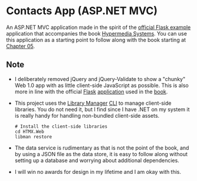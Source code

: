 # Contacts App (ASP.NET MVC)

An ASP.NET MVC application made in the spirit of the [official Flask example][htmx-proj] application 
that accompanies the book [Hypermedia Systems][htmx-book]. You can use this application as a starting point
to follow along with the book starting at [Chapter 05](https://hypermedia.systems/htmx-patterns/).

## Note

- I deliberately removed jQuery and jQuery-Validate to show a "chunky" Web 1.0 app with as little client-side
    JavaScript as possible. This is also more in line with the official [Flask][flask] [application][htmx-proj] used in 
    the [book][htmx-book].
- This project uses the [Library Manager][libman] [CLI][libman-cli] to manage client-side libraries. You do not need it,
    but I find since I have .NET on my system it is really handy for handling non-bundled client-side assets.

  ```shell
  # Install the client-side libraries
  cd HTMX.Web
  libman restore
  ```
- The data service is rudimentary as that is not the point of the book, and by using a JSON file
    as the data store, it is easy to follow along without setting up a database and worrying about additional dependencies.
- I will win no awards for design in my lifetime and I am okay with this.


[htmx]: https://htmx.org "High power tools for HTML"
[htmx-book]: https://hypermedia.systems/ "Hypermedia Systems Book"
[flask]: https://flask.palletsprojects.com/ "Flask - A minimal web framework for Python"
[htmx-proj]: https://github.com/bigskysoftware/contact-app "Contact App - official"
[libman]: https://devblogs.microsoft.com/dotnet/library-manager-client-side-content-manager-for-web-apps/ "Client-side content manager for web apps"
[libman-cli]: https://learn.microsoft.com/en-us/aspnet/core/client-side/libman/libman-cli
